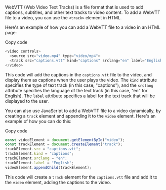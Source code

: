 WebVTT (Web Video Text Tracks) is a file format that is used to add captions, subtitles, and other text tracks to video content. To add a WebVTT file to a video, you can use the `<track>` element in HTML.

Here's an example of how you can add a WebVTT file to a video in an HTML page:

Copy code

```js
<video controls>
  <source src="video.mp4" type="video/mp4">
  <track src="captions.vtt" kind="captions" srclang="en" label="English">
</video>
```

This code will add the captions in the `captions.vtt` file to the video, and display them as captions when the user plays the video. The `kind` attribute specifies the type of text track (in this case, "captions"), and the `srclang` attribute specifies the language of the text track (in this case, "en" for English). The `label` attribute specifies a label for the text track that will be displayed to the user.

You can also use JavaScript to add a WebVTT file to a video dynamically, by creating a `track` element and appending it to the `video` element. Here's an example of how you can do this:

Copy code

```js
const videoElement = document.getElementById("video");
const trackElement = document.createElement("track");
trackElement.src = "captions.vtt";
trackElement.kind = "captions";
trackElement.srclang = "en";
trackElement.label = "English";
videoElement.appendChild(trackElement);
```

This code will create a `track` element for the `captions.vtt` file and add it to the `video` element, adding the captions to the video.
